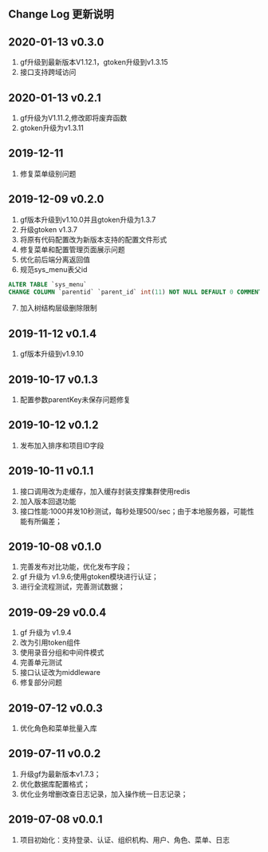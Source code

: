 Change Log 更新说明
------------------------------
## 2020-01-13 v0.3.0
1. gf升级到最新版本V1.12.1，gtoken升级到v1.3.15
2. 接口支持跨域访问

## 2020-01-13 v0.2.1
1. gf升级为V1.11.2,修改即将废弃函数
2. gtoken升级为v1.3.11

## 2019-12-11
1. 修复菜单级别问题

## 2019-12-09 v0.2.0
1. gf版本升级到v1.10.0并且gtoken升级为1.3.7
2. 升级gtoken v1.3.7
3. 将原有代码配置改为新版本支持的配置文件形式
4. 修复菜单和配置管理页面展示问题
5. 优化前后端分离返回值
6. 规范sys_menu表父id
```sql
ALTER TABLE `sys_menu` 
CHANGE COLUMN `parentid` `parent_id` int(11) NOT NULL DEFAULT 0 COMMENT '父id' AFTER `id`;
```
7. 加入树结构层级删除限制

## 2019-11-12 v0.1.4
1. gf版本升级到v1.9.10

## 2019-10-17 v0.1.3
1. 配置参数parentKey未保存问题修复

## 2019-10-12 v0.1.2
1. 发布加入排序和项目ID字段

## 2019-10-11 v0.1.1
1. 接口调用改为走缓存，加入缓存封装支撑集群使用redis
2. 加入版本回退功能
3. 接口性能:1000并发10秒测试，每秒处理500/sec；由于本地服务器，可能性能有所偏差；

## 2019-10-08 v0.1.0
1. 完善发布对比功能，优化发布字段；
2. gf 升级为 v1.9.6;使用gtoken模块进行认证；
3. 进行全流程测试，完善测试数据；

## 2019-09-29 v0.0.4
1. gf 升级为 v1.9.4 
2. 改为引用token组件
3. 使用录音分组和中间件模式
4. 完善单元测试
5. 接口认证改为middleware
6. 修复部分问题

## 2019-07-12 v0.0.3
1. 优化角色和菜单批量入库

## 2019-07-11 v0.0.2
1. 升级gf为最新版本v1.7.3；
2. 优化数据库配置格式；
3. 优化业务增删改查日志记录，加入操作统一日志记录；

## 2019-07-08 v0.0.1
1. 项目初始化：支持登录、认证、组织机构、用户、角色、菜单、日志
